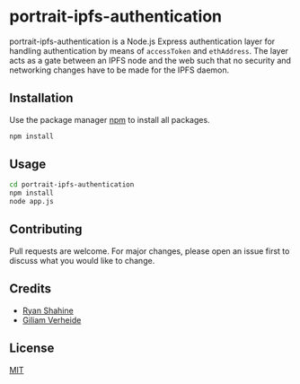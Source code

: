 # portrait-ipfs-authentication

portrait-ipfs-authentication is a Node.js Express authentication layer for handling authentication by means of ``accessToken`` and ``ethAddress``. The layer acts as a gate between an IPFS node and the web such that no security and networking changes have to be made for the IPFS daemon.

## Installation

Use the package manager [npm](https://www.npmjs.com/) to install all packages.

```bash
npm install
```

## Usage

```bash
cd portrait-ipfs-authentication
npm install
node app.js
```

## Contributing
Pull requests are welcome. For major changes, please open an issue first to discuss what you would like to change.

## Credits
- [Ryan Shahine](https://github.com/ryanshahine)
- [Giliam Verheide](https://github.com/giliamverheide)

## License
[MIT](https://choosealicense.com/licenses/mit/)
